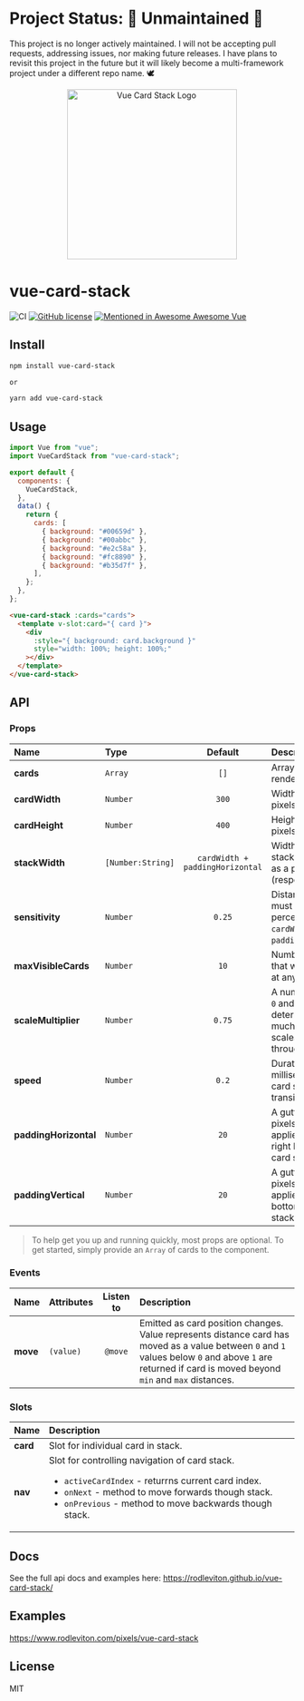 # Project Status: 🚨 Unmaintained 🚨

This project is no longer actively maintained. I will not be accepting pull requests, addressing issues, nor making future releases. I have plans to revisit this project in the future but it will likely become a multi-framework project under a different repo name. 🕊️

<p align="center">
  <a href="https://github.com/rodleviton/vue-card-stack/" target="_blank">
    <img width="300" alt="Vue Card Stack Logo" src="https://github.com/rodleviton/vue-card-stack/blob/master/vue-card-stack.png">
  </a>
</p>

# vue-card-stack

![CI](https://github.com/rodleviton/vue-card-stack/workflows/CI/badge.svg)
[![GitHub license](https://img.shields.io/github/license/mashape/apistatus.svg)](https://github.com/rodleviton/vue-card-stack/blob/master/LICENSE)
[![Mentioned in Awesome Awesome Vue](https://awesome.re/mentioned-badge.svg)](https://github.com/vuejs/awesome-vue)

## Install

```bash
npm install vue-card-stack

or

yarn add vue-card-stack
```

## Usage

```js
import Vue from "vue";
import VueCardStack from "vue-card-stack";

export default {
  components: {
    VueCardStack,
  },
  data() {
    return {
      cards: [
        { background: "#00659d" },
        { background: "#00abbc" },
        { background: "#e2c58a" },
        { background: "#fc8890" },
        { background: "#b35d7f" },
      ],
    };
  },
};
```

```html
<vue-card-stack :cards="cards">
  <template v-slot:card="{ card }">
    <div
      :style="{ background: card.background }"
      style="width: 100%; height: 100%;"
    ></div>
  </template>
</vue-card-stack>
```

## API

### Props

| Name                  | Type              |             Default             | Description                                                                                        |
| :-------------------- | :---------------- | :-----------------------------: | :------------------------------------------------------------------------------------------------- |
| **cards**             | `Array`           |              `[]`               | Array of cards to render stack.                                                                    |
| **cardWidth**         | `Number`          |              `300`              | Width of card in pixels.                                                                           |
| **cardHeight**        | `Number`          |              `400`              | Height of card in pixels.                                                                          |
| **stackWidth**        | `[Number:String]` | `cardWidth + paddingHorizontal` | Width of card stack in pixels or as a percentage (responsive).                                     |
| **sensitivity**       | `Number`          |             `0.25`              | Distance card must travel as percentage of `cardWidth` + `paddingHorizontal`.                      |
| **maxVisibleCards**   | `Number`          |              `10`               | Number of cards that will be visible at any one time.                                              |
| **scaleMultiplier**   | `Number`          |             `0.75`              | A number between `0` and `1` that determines how much a card scales as it moved through the stack. |
| **speed**             | `Number`          |              `0.2`              | Duration in milliseconds for card swipe transition.                                                |
| **paddingHorizontal** | `Number`          |              `20`               | A gutter size in pixels that will be applied to left and right hand side of card stack.            |
| **paddingVertical**   | `Number`          |              `20`               | A gutter size in pixels that will be applied to top and bottom of card stack.                      |

> To help get you up and running quickly, most props are optional. To get started, simply provide an `Array` of cards to the component.

### Events

| Name     | Attributes | Listen to | Description                                                                                                                                                                                              |
| :------- | :--------- | :-------: | :------------------------------------------------------------------------------------------------------------------------------------------------------------------------------------------------------- |
| **move** | `(value)`  |  `@move`  | Emitted as card position changes. Value represents distance card has moved as a value between `0` and `1` values below `0` and above `1` are returned if card is moved beyond `min` and `max` distances. |

### Slots

| Name     | Description                                                                                                                                                                                                                        |
| :------- | :--------------------------------------------------------------------------------------------------------------------------------------------------------------------------------------------------------------------------------- |
| **card** | Slot for individual card in stack.                                                                                                                                                                                                 |
| **nav**  | Slot for controlling navigation of card stack.<ul><li>`activeCardIndex` - returrns current card index.</li><li>`onNext` - method to move forwards though stack.<li>`onPrevious` - method to move backwards though stack.</li></ul> |

## Docs

See the full api docs and examples here: https://rodleviton.github.io/vue-card-stack/

## Examples

https://www.rodleviton.com/pixels/vue-card-stack

## License

MIT
